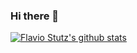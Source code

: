 ### Hi there 👋

<!--
**flaviostutz/flaviostutz** is a ✨ _special_ ✨ repository because its `README.md` (this file) appears on your GitHub profile.

Here are some ideas to get you started:

- 🔭 I’m currently working on ...
- 🌱 I’m currently learning ...
- 👯 I’m looking to collaborate on ...
- 🤔 I’m looking for help with ...
- 💬 Ask me about ...
- 📫 How to reach me: ...
- 😄 Pronouns: ...
- ⚡ Fun fact: ...
-->

[![Flavio Stutz's github stats](https://github-readme-stats.vercel.app/api?username=flaviostutz)](https://github.com/anuraghazra/github-readme-stats)
